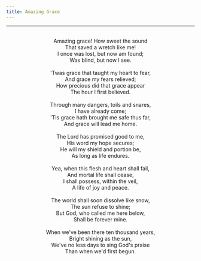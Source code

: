 ```yaml
---
title: Amazing Grace
---
```


---
<center>
<br/>
Amazing grace! How sweet the sound<br/>
That saved a wretch like me!<br/>
I once was lost, but now am found;<br/>
Was blind, but now I see.<br/>
<br/>
'Twas grace that taught my heart to fear,<br/>
And grace my fears relieved;<br/>
How precious did that grace appear<br/>
The hour I first believed.<br/>
<br/>
Through many dangers, toils and snares,<br/>
I have already come;<br/>
'Tis grace hath brought me safe thus far,<br/>
And grace will lead me home.<br/>
<br/>
The Lord has promised good to me,<br/>
His word my hope secures;<br/>
He will my shield and portion be,<br/>
As long as life endures.<br/>
<br/>
Yea, when this flesh and heart shall fail,<br/>
And mortal life shall cease,<br/>
I shall possess, within the veil,<br/>
A life of joy and peace.<br/>
<br/>
The world shall soon dissolve like snow,<br/>
The sun refuse to shine;<br/>
But God, who called me here below,<br/>
Shall be forever mine.<br/>
<br/>
When we've been there ten thousand years,<br/>
Bright shining as the sun,<br/>
We've no less days to sing God's praise<br/>
Than when we'd first begun. <br/>

</center>
